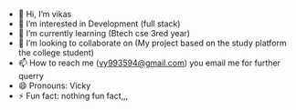 - 👋 Hi, I’m vikas
- 👀 I’m interested in Development (full stack)
- 🌱 I’m currently learning (Btech cse 3red year)
- 💞️ I’m looking to collaborate on (My project based on the study platform the college student)
- 📫 How to reach me (vy993594@gmail.com) you email me for further querry
- 😄 Pronouns: Vicky
- ⚡ Fun fact: nothing fun fact,,,

<!---
45vikas/45vikas is a ✨ special ✨ repository because its `README.md` (this file) appears on your GitHub profile.
You can click the Preview link to take a look at your changes.
--->
